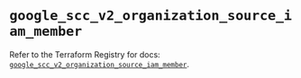 # `google_scc_v2_organization_source_iam_member`

Refer to the Terraform Registry for docs: [`google_scc_v2_organization_source_iam_member`](https://registry.terraform.io/providers/hashicorp/google-beta/6.11.0/docs/resources/google_scc_v2_organization_source_iam_member).
